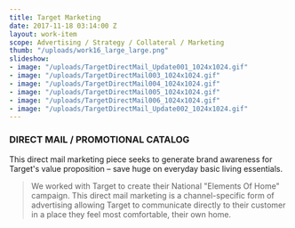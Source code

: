 ```yaml
---
title: Target Marketing
date: 2017-11-18 03:14:00 Z
layout: work-item
scope: Advertising / Strategy / Collateral / Marketing
thumb: "/uploads/work16_large_large.png"
slideshow:
- image: "/uploads/TargetDirectMail_Update001_1024x1024.gif"
- image: "/uploads/TargetDirectMail003_1024x1024.gif"
- image: "/uploads/TargetDirectMail004_1024x1024.gif"
- image: "/uploads/TargetDirectMail005_1024x1024.gif"
- image: "/uploads/TargetDirectMail006_1024x1024.gif"
- image: "/uploads/TargetDirectMail_Update002_1024x1024.gif"
---
```


### DIRECT MAIL / PROMOTIONAL CATALOG

This direct mail marketing piece seeks to generate brand awareness for Target's value proposition – save huge on everyday basic living essentials.

>We worked with Target to create their National "Elements Of Home" campaign. This direct mail marketing is a channel-specific form of advertising allowing Target to communicate directly to their customer in a place they feel most comfortable, their own home.
